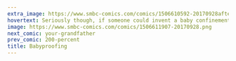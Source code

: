 ```yaml
---
extra_image: https://www.smbc-comics.com/comics/1506610592-20170928after.png
hovertext: Seriously though, if someone could invent a baby confinement chamber, I'm prepared to pony up.
image: https://www.smbc-comics.com/comics/1506611907-20170928.png
next_comic: your-grandfather
prev_comic: 200-percent
title: Babyproofing
---
```


